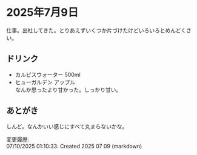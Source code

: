 # 2025年7月9日

仕事。出社してきた。とりあえずいくつか片づけたけどいろいろとめんどくさい。

## ドリンク

- カルピスウォーター 500ml
- ヒューガルデン アップル  
なんか思ったより甘かった。しっかり甘い。

## あとがき

しんど。なんかいい感じにすべて丸まらないかな。

変更履歴:  
07/10/2025 01:10:33: Created 2025 07 09 (markdown)  
